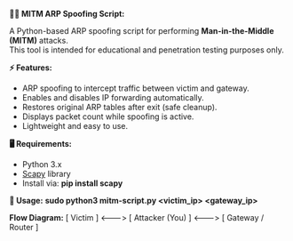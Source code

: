 **🕵️‍♂️ MITM ARP Spoofing Script:**

A Python-based ARP spoofing script for performing **Man-in-the-Middle (MITM)** attacks.  
This tool is intended for educational and penetration testing purposes only.


**⚡ Features:**
- ARP spoofing to intercept traffic between victim and gateway.
- Enables and disables IP forwarding automatically.
- Restores original ARP tables after exit (safe cleanup).
- Displays packet count while spoofing is active.
- Lightweight and easy to use.


**🖥️ Requirements:**
- Python 3.x
- [Scapy](https://scapy.net/) library
- Install via:
              **pip install scapy**

**🚀 Usage:**
**sudo python3 mitm-script.py <victim_ip> <gateway_ip>**

**Flow Diagram:**
   [ Victim ]  <--->  [ Attacker (You) ]  <--->  [ Gateway / Router ]
